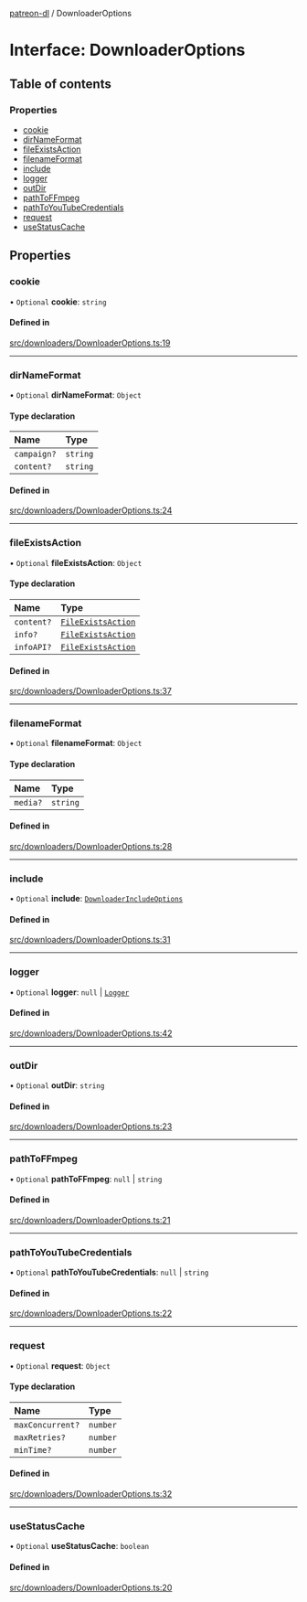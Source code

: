[patreon-dl](../README.md) / DownloaderOptions

# Interface: DownloaderOptions

## Table of contents

### Properties

- [cookie](DownloaderOptions.md#cookie)
- [dirNameFormat](DownloaderOptions.md#dirnameformat)
- [fileExistsAction](DownloaderOptions.md#fileexistsaction)
- [filenameFormat](DownloaderOptions.md#filenameformat)
- [include](DownloaderOptions.md#include)
- [logger](DownloaderOptions.md#logger)
- [outDir](DownloaderOptions.md#outdir)
- [pathToFFmpeg](DownloaderOptions.md#pathtoffmpeg)
- [pathToYouTubeCredentials](DownloaderOptions.md#pathtoyoutubecredentials)
- [request](DownloaderOptions.md#request)
- [useStatusCache](DownloaderOptions.md#usestatuscache)

## Properties

### cookie

• `Optional` **cookie**: `string`

#### Defined in

[src/downloaders/DownloaderOptions.ts:19](https://github.com/patrickkfkan/patreon-dl/blob/7326660/src/downloaders/DownloaderOptions.ts#L19)

___

### dirNameFormat

• `Optional` **dirNameFormat**: `Object`

#### Type declaration

| Name | Type |
| :------ | :------ |
| `campaign?` | `string` |
| `content?` | `string` |

#### Defined in

[src/downloaders/DownloaderOptions.ts:24](https://github.com/patrickkfkan/patreon-dl/blob/7326660/src/downloaders/DownloaderOptions.ts#L24)

___

### fileExistsAction

• `Optional` **fileExistsAction**: `Object`

#### Type declaration

| Name | Type |
| :------ | :------ |
| `content?` | [`FileExistsAction`](../README.md#fileexistsaction) |
| `info?` | [`FileExistsAction`](../README.md#fileexistsaction) |
| `infoAPI?` | [`FileExistsAction`](../README.md#fileexistsaction) |

#### Defined in

[src/downloaders/DownloaderOptions.ts:37](https://github.com/patrickkfkan/patreon-dl/blob/7326660/src/downloaders/DownloaderOptions.ts#L37)

___

### filenameFormat

• `Optional` **filenameFormat**: `Object`

#### Type declaration

| Name | Type |
| :------ | :------ |
| `media?` | `string` |

#### Defined in

[src/downloaders/DownloaderOptions.ts:28](https://github.com/patrickkfkan/patreon-dl/blob/7326660/src/downloaders/DownloaderOptions.ts#L28)

___

### include

• `Optional` **include**: [`DownloaderIncludeOptions`](DownloaderIncludeOptions.md)

#### Defined in

[src/downloaders/DownloaderOptions.ts:31](https://github.com/patrickkfkan/patreon-dl/blob/7326660/src/downloaders/DownloaderOptions.ts#L31)

___

### logger

• `Optional` **logger**: ``null`` \| [`Logger`](../classes/Logger.md)

#### Defined in

[src/downloaders/DownloaderOptions.ts:42](https://github.com/patrickkfkan/patreon-dl/blob/7326660/src/downloaders/DownloaderOptions.ts#L42)

___

### outDir

• `Optional` **outDir**: `string`

#### Defined in

[src/downloaders/DownloaderOptions.ts:23](https://github.com/patrickkfkan/patreon-dl/blob/7326660/src/downloaders/DownloaderOptions.ts#L23)

___

### pathToFFmpeg

• `Optional` **pathToFFmpeg**: ``null`` \| `string`

#### Defined in

[src/downloaders/DownloaderOptions.ts:21](https://github.com/patrickkfkan/patreon-dl/blob/7326660/src/downloaders/DownloaderOptions.ts#L21)

___

### pathToYouTubeCredentials

• `Optional` **pathToYouTubeCredentials**: ``null`` \| `string`

#### Defined in

[src/downloaders/DownloaderOptions.ts:22](https://github.com/patrickkfkan/patreon-dl/blob/7326660/src/downloaders/DownloaderOptions.ts#L22)

___

### request

• `Optional` **request**: `Object`

#### Type declaration

| Name | Type |
| :------ | :------ |
| `maxConcurrent?` | `number` |
| `maxRetries?` | `number` |
| `minTime?` | `number` |

#### Defined in

[src/downloaders/DownloaderOptions.ts:32](https://github.com/patrickkfkan/patreon-dl/blob/7326660/src/downloaders/DownloaderOptions.ts#L32)

___

### useStatusCache

• `Optional` **useStatusCache**: `boolean`

#### Defined in

[src/downloaders/DownloaderOptions.ts:20](https://github.com/patrickkfkan/patreon-dl/blob/7326660/src/downloaders/DownloaderOptions.ts#L20)
